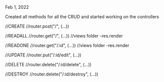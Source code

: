 Feb 1, 2022

Created all methods for all the CRUD and started working on the controllers



//CREATE
//router.post("/", (...))

//READALL
//router.get("/", (...))
//views folder -res.render

//READONE
//router.get("/:id", (...))
//views folder -res.render

//UPDATE
//router.put("/:id/edit", (...))

//DELETE
//router.delete("/:id/delete", (...))

//DESTROY
//router.delete("/:id/destroy", (...))

